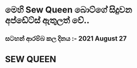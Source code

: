 # මෙහි Sew Queen බොට්ගේ සිදුවන අප්ඩේට්ස් ඇතුලත් වේ.. 

## සටහන් ආරම්බ කල දිනය :- 2021 August 27

# SEW QUEEN
